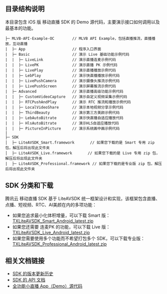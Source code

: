 ## 目录结构说明

本目录包含 iOS 版 移动直播 SDK 的 Demo 源代码，主要演示接口如何调用以及最基本的功能。

```
├─ MLVB-API-Example-OC        // MLVB API Example，包括直播推流，直播播放，互动直播
|  ├─ App                     // 程序入口界面
|  ├─ Basic                   // 演示 Live 基础功能示例代码
|  |  ├─ LiveLink             // 演示直播连麦示例代码
|  |  ├─ LivePK               // 演示直播 PK 示例代码
|  |  ├─ LivePlay             // 演示直播播放示例代码
|  |  ├─ LebPlay              // 演示快直播播放示例代码
|  |  ├─ LivePushCamera       // 演示摄像头推流示例代码
|  |  ├─ LivePushScreen       // 演示屏幕推流示例代码
|  ├─ Advanced                // 演示直播高级功能示例代码
|  |  ├─ CustomVideoCapture   // 演示自定义视频采集示例代码
|  |  ├─ RTCPushAndPlay       // 演示 RTC 推流和播放示例代码
|  |  ├─ LocalVideoShare      // 演示本地视频分享示例代码
|  |  ├─ ThirdBeauty          // 演示第三方美颜示例代码
|  |  ├─ LebAutoBitrate       // 演示快直播自适应播放代码
|  |  ├─ HlsAutoBitrate       // 演示HLS自适应播放代码
|  |  ├─ PictureInPicture     // 演示系统画中画示例代码
|  
├─ SDK 
│  ├─ LiteAVSDK_Smart.framework       // 如果您下载的是 Smart 专用 zip 包，解压后将出现此文件夹
│  ├─ LiteAVSDK_Live.framework       // 如果您下载的是 Live 专用 zip 包，解压后将出现此文件夹
|  ├─ LiteAVSDK_Professional.framework // 如果您下载的是专业版 zip 包，解压后将出现此文件夹
```

## SDK 分类和下载

腾讯云 移动直播 SDK 基于 LiteAVSDK 统一框架设计和实现，该框架包含直播、点播、短视频、RTC、AI美颜在内的多项功能：

- 如果您追求最小化体积增量，可以下载 Smart 版：[TXLiteAVSDK_Smart_Android_latest.zip](https://cloud.tencent.com/document/product/454/7873)
- 如果您还需要 连麦PK 的功能，可以下载 Live 版：[TXLiteAVSDK_Live_Android_latest.zip](https://cloud.tencent.com/document/product/454/7873)
- 如果您需要使用多个功能而不希望打包多个 SDK，可以下载专业版：[TXLiteAVSDK_Professional_Android_latest.zip](https://cloud.tencent.com/document/product/454/7873)


## 相关文档链接

- [SDK 的版本更新历史](https://cloud.tencent.com/document/product/454/7878)
- [SDK 的 API 文档](https://cloud.tencent.com/document/product/454/34753)
- [全功能小直播 App（Demo）源代码](https://cloud.tencent.com/document/product/454/38625)

